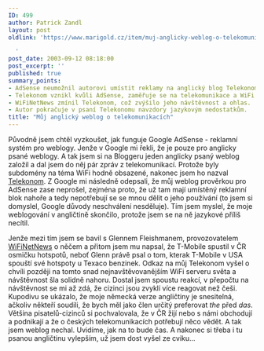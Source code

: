 ```yaml
---
ID: 499
author: Patrick Zandl
layout: post
oldlink: 'https://www.marigold.cz/item/muj-anglicky-weblog-o-telekomunikacich

  '
post_date: 2003-09-12 08:18:00
post_excerpt: ''
published: true
summary_points:
- AdSense neumožnil autorovi umístit reklamy na anglický blog Telekonom.
- Telekonom vznikl kvůli AdSense, zaměřuje se na telekomunikace a WiFi.
- WiFiNetNews zmínil Telekonom, což zvýšilo jeho návštěvnost a ohlas.
- Autor pokračuje v psaní Telekonomu navzdory jazykovým nedostatkům.
title: "Můj anglický weblog o telekomunikacích"
---
```


<p>
Původně jsem chtěl vyzkoušet, jak funguje Google AdSense - reklamní systém pro weblogy. Jenže v Google mi řekli, že je pouze pro anglicky psané weblogy. A tak jsem si na Bloggeru jeden anglicky psaný weblog založil a dal jsem do něj pár zpráv z telekomunikací. Protože byly subdomény na téma WiFi hodně obsazené, nakonec jsem ho nazval <A href="http://telekonom.blogspot.com/">Telekonom</A>. Z Google mi následně odepsali, že můj weblog prověrkou pro AdSense zase neprošel, zejména proto, že už tam mají umístěný reklamní blok nahoře a tedy nepotřebují se se mnou dělit o jeho používání (to jsem si domyslel, Google důvody neschválení nesděluje). Tím jsem myslel, že moje weblogování v angličtině skončilo, protože jsem se na ně jazykové příliš necítil. </p>

<p>
Jenže mezi tím jsem se bavil s Glennem Fleishmanem, provozovatelem <A href="http://www.wifinetnews.com/" target=_blank>WiFiNetNews</A> o něčem a přitom jsem mu napsal, že T-Mobile spustil v ČR osmičku hotspotů, neboť Glenn právě psal o tom, kterak T-Mobile v USA spouští své hotspoty u Texaco benzinek. Odkaz na můj Telekonom vyšel o chvíli později na tomto snad nejnavštěvovanějším WiFi serveru světa a návštěvnost šla solidně nahoru. Dostal jsem spoustu reakcí, v přepočtu na návštěvnost se mi až zdá, že cizinci jsou zvyklí více reagovat než češi. Kupodivu se ukázalo, že moje německá verze angličtiny je snesitelná, ačkoliv někteří soudili, že bych měl jako člen určitý preferovat <EM>the</EM> před <EM>das</EM>. Většina pisatelů-cizinců&#160;si pochvalovala, že v ČR žijí nebo s námi obchodují a podnikají a že o českých telekomunikacích potřebují něco vědět. A tak jsem weblog nechal. Uvidíme, jak na to bude čas. A nakonec si třeba i tu psanou angličtinu vylepším, už jsem dost vyšel ze cviku...</p>